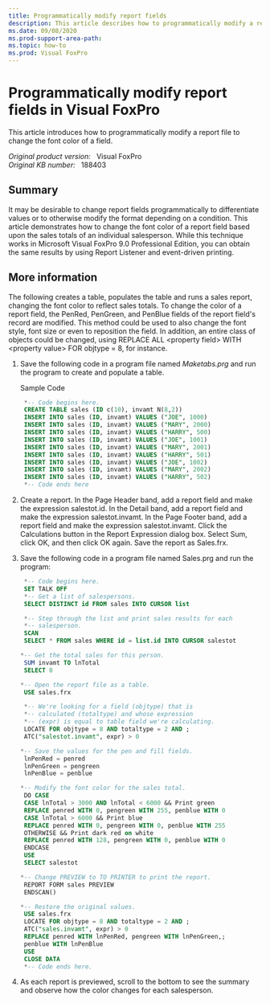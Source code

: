 ```yaml
---
title: Programmatically modify report fields
description: This article describes how to programmatically modify a report file to change the font color of a field.
ms.date: 09/08/2020
ms.prod-support-area-path: 
ms.topic: how-to
ms.prod: Visual FoxPro
---
```

# Programmatically modify report fields in Visual FoxPro

This article introduces how to programmatically modify a report file to change the font color of a field.

_Original product version:_ &nbsp; Visual FoxPro  
_Original KB number:_ &nbsp; 188403

## Summary

It may be desirable to change report fields programmatically to differentiate values or to otherwise modify the format depending on a condition. This article demonstrates how to change the font color of a report field based upon the sales totals of an individual salesperson. While this technique works in Microsoft Visual FoxPro 9.0 Professional Edition, you can obtain the same results by using Report Listener and event-driven printing.

## More information

The following creates a table, populates the table and runs a sales report, changing the font color to reflect sales totals. To change the color of a report field, the PenRed, PenGreen, and PenBlue fields of the report field's record are modified. This method could be used to also change the font style, font size or even to reposition the field. In addition, an entire class of objects could be changed, using REPLACE ALL \<property field> WITH \<property value> FOR objtype = 8, for instance.

1. Save the following code in a program file named *Maketabs.prg* and run the program to create and populate a table.

    Sample Code

    ```sql
     *-- Code begins here.
     CREATE TABLE sales (ID c(10), invamt N(8,2))
     INSERT INTO sales (ID, invamt) VALUES ("JOE", 1000)
     INSERT INTO sales (ID, invamt) VALUES ("MARY", 2000)
     INSERT INTO sales (ID, invamt) VALUES ("HARRY", 500)
     INSERT INTO sales (ID, invamt) VALUES ("JOE", 1001)
     INSERT INTO sales (ID, invamt) VALUES ("MARY", 2001)
     INSERT INTO sales (ID, invamt) VALUES ("HARRY", 501)
     INSERT INTO sales (ID, invamt) VALUES ("JOE", 1002)
     INSERT INTO sales (ID, invamt) VALUES ("MARY", 2002)
     INSERT INTO sales (ID, invamt) VALUES ("HARRY", 502)
     *-- Code ends here
    ```

2. Create a report. In the Page Header band, add a report field and make the expression salestot.id. In the Detail band, add a report field and make the expression salestot.invamt. In the Page Footer band, add a report field and make the expression salestot.invamt. Click the Calculations button in the Report Expression dialog box. Select Sum, click OK, and then click OK again. Save the report as Sales.frx.

3. Save the following code in a program file named Sales.prg and run the program:

    ```sql
     *-- Code begins here.
     SET TALK OFF
     *-- Get a list of salespersons.
     SELECT DISTINCT id FROM sales INTO CURSOR list

     *-- Step through the list and print sales results for each
     *-- salesperson.
     SCAN
     SELECT * FROM sales WHERE id = list.id INTO CURSOR salestot

    *-- Get the total sales for this person.
     SUM invamt TO lnTotal
     SELECT 0

    *-- Open the report file as a table.
     USE sales.frx

     *-- We're looking for a field (objtype) that is
     *-- calculated (totaltype) and whose expression
     *-- (expr) is equal to table field we're calculating.
     LOCATE FOR objtype = 8 AND totaltype = 2 AND ;
     ATC("salestot.invamt", expr) > 0

    *-- Save the values for the pen and fill fields.
     lnPenRed = penred
     lnPenGreen = pengreen
     lnPenBlue = penblue

    *-- Modify the font color for the sales total.
     DO CASE
     CASE lnTotal > 3000 AND lnTotal < 6000 && Print green
     REPLACE penred WITH 0, pengreen WITH 255, penblue WITH 0
     CASE lnTotal > 6000 && Print blue
     REPLACE penred WITH 0, pengreen WITH 0, penblue WITH 255
     OTHERWISE && Print dark red on white
     REPLACE penred WITH 128, pengreen WITH 0, penblue WITH 0
     ENDCASE
     USE
     SELECT salestot

    *-- Change PREVIEW to TO PRINTER to print the report.
     REPORT FORM sales PREVIEW
     ENDSCAN()

    *-- Restore the original values.
     USE sales.frx
     LOCATE FOR objtype = 8 AND totaltype = 2 AND ;
     ATC("sales.invamt", expr) > 0
     REPLACE penred WITH lnPenRed, pengreen WITH lnPenGreen,;
     penblue WITH lnPenBlue
     USE
     CLOSE DATA
     *-- Code ends here.
    ```

4. As each report is previewed, scroll to the bottom to see the summary and observe how the color changes for each salesperson.
